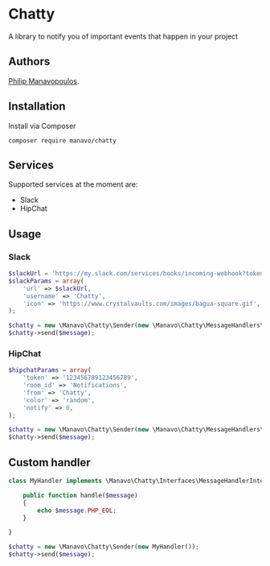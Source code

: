 # Chatty

A library to notify you of important events that happen in your project

## Authors

[Philip Manavopoulos](https://github.com/manavo).

## Installation

Install via Composer

```
composer require manavo/chatty
```

## Services

Supported services at the moment are:

* Slack
* HipChat

## Usage

### Slack

```php
$slackUrl = 'https://my.slack.com/services/hooks/incoming-webhook?token=XXXXXXXXXX';
$slackParams = array(
	'url' => $slackUrl,
	'username' => 'Chatty',
	'icon' => 'https://www.crystalvaults.com/images/bagua-square.gif',
);

$chatty = new \Manavo\Chatty\Sender(new \Manavo\Chatty\MessageHandlers\Slack($slackParams));
$chatty->send($message);
```

### HipChat

```php
$hipchatParams = array(
	'token' => '123456789123456789',
	'room_id' => 'Notifications',
	'from' => 'Chatty',
	'color' => 'random',
	'notify' => 0,
);

$chatty = new \Manavo\Chatty\Sender(new \Manavo\Chatty\MessageHandlers\Hipchat($hipchatParams));
$chatty->send($message);
```

## Custom handler

```php
class MyHandler implements \Manavo\Chatty\Interfaces\MessageHandlerInterface {

	public function handle($message)
	{
		echo $message.PHP_EOL;
	}

}

$chatty = new \Manavo\Chatty\Sender(new MyHandler());
$chatty->send($message);
```
